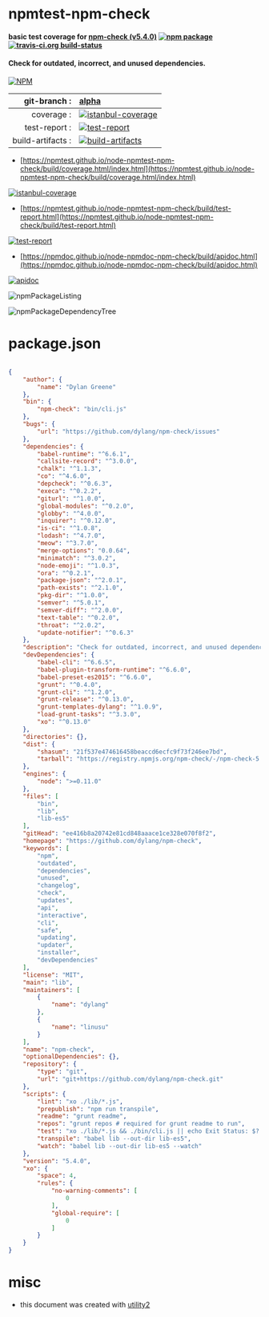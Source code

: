 # npmtest-npm-check

#### basic test coverage for  [npm-check (v5.4.0)](https://github.com/dylang/npm-check)  [![npm package](https://img.shields.io/npm/v/npmtest-npm-check.svg?style=flat-square)](https://www.npmjs.org/package/npmtest-npm-check) [![travis-ci.org build-status](https://api.travis-ci.org/npmtest/node-npmtest-npm-check.svg)](https://travis-ci.org/npmtest/node-npmtest-npm-check)

#### Check for outdated, incorrect, and unused dependencies.

[![NPM](https://nodei.co/npm/npm-check.png?downloads=true&downloadRank=true&stars=true)](https://www.npmjs.com/package/npm-check)

| git-branch : | [alpha](https://github.com/npmtest/node-npmtest-npm-check/tree/alpha)|
|--:|:--|
| coverage : | [![istanbul-coverage](https://npmtest.github.io/node-npmtest-npm-check/build/coverage.badge.svg)](https://npmtest.github.io/node-npmtest-npm-check/build/coverage.html/index.html)|
| test-report : | [![test-report](https://npmtest.github.io/node-npmtest-npm-check/build/test-report.badge.svg)](https://npmtest.github.io/node-npmtest-npm-check/build/test-report.html)|
| build-artifacts : | [![build-artifacts](https://npmtest.github.io/node-npmtest-npm-check/glyphicons_144_folder_open.png)](https://github.com/npmtest/node-npmtest-npm-check/tree/gh-pages/build)|

- [https://npmtest.github.io/node-npmtest-npm-check/build/coverage.html/index.html](https://npmtest.github.io/node-npmtest-npm-check/build/coverage.html/index.html)

[![istanbul-coverage](https://npmtest.github.io/node-npmtest-npm-check/build/screenCapture.buildCi.browser.%252Ftmp%252Fbuild%252Fcoverage.lib.html.png)](https://npmtest.github.io/node-npmtest-npm-check/build/coverage.html/index.html)

- [https://npmtest.github.io/node-npmtest-npm-check/build/test-report.html](https://npmtest.github.io/node-npmtest-npm-check/build/test-report.html)

[![test-report](https://npmtest.github.io/node-npmtest-npm-check/build/screenCapture.buildCi.browser.%252Ftmp%252Fbuild%252Ftest-report.html.png)](https://npmtest.github.io/node-npmtest-npm-check/build/test-report.html)

- [https://npmdoc.github.io/node-npmdoc-npm-check/build/apidoc.html](https://npmdoc.github.io/node-npmdoc-npm-check/build/apidoc.html)

[![apidoc](https://npmdoc.github.io/node-npmdoc-npm-check/build/screenCapture.buildCi.browser.%252Ftmp%252Fbuild%252Fapidoc.html.png)](https://npmdoc.github.io/node-npmdoc-npm-check/build/apidoc.html)

![npmPackageListing](https://npmtest.github.io/node-npmtest-npm-check/build/screenCapture.npmPackageListing.svg)

![npmPackageDependencyTree](https://npmtest.github.io/node-npmtest-npm-check/build/screenCapture.npmPackageDependencyTree.svg)



# package.json

```json

{
    "author": {
        "name": "Dylan Greene"
    },
    "bin": {
        "npm-check": "bin/cli.js"
    },
    "bugs": {
        "url": "https://github.com/dylang/npm-check/issues"
    },
    "dependencies": {
        "babel-runtime": "^6.6.1",
        "callsite-record": "^3.0.0",
        "chalk": "^1.1.3",
        "co": "^4.6.0",
        "depcheck": "^0.6.3",
        "execa": "^0.2.2",
        "giturl": "^1.0.0",
        "global-modules": "^0.2.0",
        "globby": "^4.0.0",
        "inquirer": "^0.12.0",
        "is-ci": "^1.0.8",
        "lodash": "^4.7.0",
        "meow": "^3.7.0",
        "merge-options": "0.0.64",
        "minimatch": "^3.0.2",
        "node-emoji": "^1.0.3",
        "ora": "^0.2.1",
        "package-json": "^2.0.1",
        "path-exists": "^2.1.0",
        "pkg-dir": "^1.0.0",
        "semver": "^5.0.1",
        "semver-diff": "^2.0.0",
        "text-table": "^0.2.0",
        "throat": "^2.0.2",
        "update-notifier": "^0.6.3"
    },
    "description": "Check for outdated, incorrect, and unused dependencies.",
    "devDependencies": {
        "babel-cli": "^6.6.5",
        "babel-plugin-transform-runtime": "^6.6.0",
        "babel-preset-es2015": "^6.6.0",
        "grunt": "^0.4.0",
        "grunt-cli": "^1.2.0",
        "grunt-release": "^0.13.0",
        "grunt-templates-dylang": "^1.0.9",
        "load-grunt-tasks": "^3.3.0",
        "xo": "^0.13.0"
    },
    "directories": {},
    "dist": {
        "shasum": "21f537e474616458beaccd6ecfc9f73f246ee7bd",
        "tarball": "https://registry.npmjs.org/npm-check/-/npm-check-5.4.0.tgz"
    },
    "engines": {
        "node": ">=0.11.0"
    },
    "files": [
        "bin",
        "lib",
        "lib-es5"
    ],
    "gitHead": "ee416b8a20742e81cd848aaace1ce328e070f8f2",
    "homepage": "https://github.com/dylang/npm-check",
    "keywords": [
        "npm",
        "outdated",
        "dependencies",
        "unused",
        "changelog",
        "check",
        "updates",
        "api",
        "interactive",
        "cli",
        "safe",
        "updating",
        "updater",
        "installer",
        "devDependencies"
    ],
    "license": "MIT",
    "main": "lib",
    "maintainers": [
        {
            "name": "dylang"
        },
        {
            "name": "linusu"
        }
    ],
    "name": "npm-check",
    "optionalDependencies": {},
    "repository": {
        "type": "git",
        "url": "git+https://github.com/dylang/npm-check.git"
    },
    "scripts": {
        "lint": "xo ./lib/*.js",
        "prepublish": "npm run transpile",
        "readme": "grunt readme",
        "repos": "grunt repos # required for grunt readme to run",
        "test": "xo ./lib/*.js && ./bin/cli.js || echo Exit Status: $?.",
        "transpile": "babel lib --out-dir lib-es5",
        "watch": "babel lib --out-dir lib-es5 --watch"
    },
    "version": "5.4.0",
    "xo": {
        "space": 4,
        "rules": {
            "no-warning-comments": [
                0
            ],
            "global-require": [
                0
            ]
        }
    }
}
```



# misc
- this document was created with [utility2](https://github.com/kaizhu256/node-utility2)
